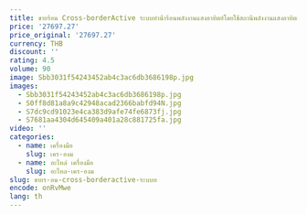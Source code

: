 ```yaml
---
title: ขายร้อน Cross-borderActive ระบบทําน้ําร้อนพลังงานแสงอาทิตย์โดยใช้สถานีพลังงานแสงอาทิตย์ภายในบ้าน VSC-SP226
price: '27697.27'
price_original: '27697.27'
currency: THB
discount: ''
rating: 4.5
volume: 90
image: Sbb3031f54243452ab4c3ac6db3686198p.jpg
images:
  - Sbb3031f54243452ab4c3ac6db3686198p.jpg
  - S0ff8d81a8a9c42948acad2366babfd94N.jpg
  - S7dc9cd91023e4ca383d9afe74fe6873fj.jpg
  - S7681aa4304d645409a401a28c881725fa.jpg
video: ''
categories:
  - name: เครื่องมือ
    slug: เคร-องม
  - name: อะไหล่ เครื่องมือ
    slug: อะไหล-เคร-องม
slug: ขายร-อน-cross-borderactive-ระบบท
encode: onRvMwe
lang: th
---
```

  